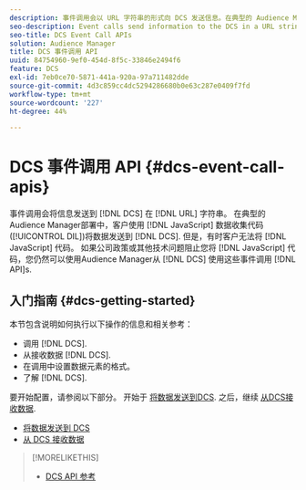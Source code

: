 ```yaml
---
description: 事件调用会以 URL 字符串的形式向 DCS 发送信息。在典型的 Audience Manager 部署中，客户使用我们的 JavaScript 数据收集代码 (DIL) 将数据发送到 DCS。但有时，客户无法将我们的 JavaScript 代码放在其页面上。如果公司策略或其他技术问题阻止您将我们的 JavaScript 代码放在您的页面上，您仍可以使用 Audience Manager 通过这些事件调用 API 从 DCS 发送数据和返回数据。
seo-description: Event calls send information to the DCS in a URL string. In a typical Audience Manager deployment, customers use our JavaScript data collection code (DIL) to send data to the DCS. However, sometimes customers cannot put our JavaScript code on their pages. If company policies or other technical issues prevent you from placing our JavaScript code on your pages, you can still work with Audience Manager to send and return data from DCS with these event call APIs.
seo-title: DCS Event Call APIs
solution: Audience Manager
title: DCS 事件调用 API
uuid: 84754960-9ef0-454d-8f5c-33846e2494f6
feature: DCS
exl-id: 7eb0ce70-5871-441a-920a-97a711482dde
source-git-commit: 4d3c859cc4dc5294286680b0e63c287e0409f7fd
workflow-type: tm+mt
source-wordcount: '227'
ht-degree: 44%

---
```


# DCS 事件调用 API {#dcs-event-call-apis}

事件调用会将信息发送到 [!DNL DCS] 在 [!DNL URL] 字符串。 在典型的Audience Manager部署中，客户使用 [!DNL JavaScript] 数据收集代码([!UICONTROL DIL])将数据发送到 [!DNL DCS]. 但是，有时客户无法将 [!DNL JavaScript] 代码。 如果公司政策或其他技术问题阻止您将 [!DNL JavaScript] 代码，您仍然可以使用Audience Manager从 [!DNL DCS] 使用这些事件调用 [!DNL API]s.

## 入门指南 {#dcs-getting-started}

本节包含说明如何执行以下操作的信息和相关参考：

* 调用 [!DNL DCS].
* 从接收数据 [!DNL DCS].
* 在调用中设置数据元素的格式。
* 了解 [!DNL DCS].

要开始配置，请参阅以下部分。 开始于 [将数据发送到DCS](../../../api/dcs-intro/dcs-event-calls/dcs-url-send.md). 之后，继续 [从DCS接收数据](../../../api/dcs-intro/dcs-event-calls/dcs-url-receive.md).

* [将数据发送到 DCS](dcs-url-send.md)
* [从 DCS 接收数据](dcs-url-receive.md)

>[!MORELIKETHIS]
>
>* [DCS API 参考](../../../api/dcs-intro/dcs-api-reference/dcs-api-methods.md)

